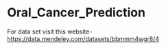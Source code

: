# Oral_Cancer_Prediction
For data set visit this website- https://data.mendeley.com/datasets/bbmmm4wgr8/4
